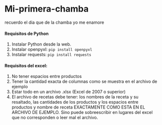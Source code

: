# Mi-primera-chamba
recuerdo el dia que de la chamba yo me enamore

#### Requisitos de Python

1. Instalar Python desde la web.
2. Instalar openpyxl: `pip install openpyxl` 
3. Instalar requests: `pip install requests` 

#### Requisitos del excel:

1. No tener espacios entre productos
2. Tener la cantidad exacta de columnas como se muestra en el archivo de ejemplo
3. Estar todo en un archivo .xlsx (Excel de 2007 o superior)
4. El archivo de recetas debe tener: los nombres de la receta y su resaltado, las cantidades de los productos y los espacios entre productos y nombre de receta EXACTAMENTE COMO ESTA EN EL ARCHIVO DE EJEMPLO. Sino puede sobreescribir en lugares del excel que no corresponden o leer mal el archivo.   
